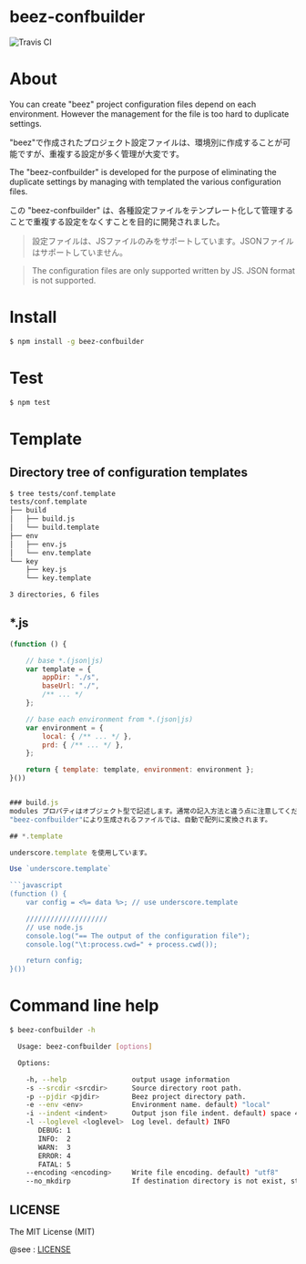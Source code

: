 beez-confbuilder
=================


![Travis CI](https://travis-ci.org/fkei/beez-confbuilder.png?branch=master)


# About

You can create "beez" project configuration files depend on each environment.
However the management for the file is too hard to duplicate settings.

"beez"で作成されたプロジェクト設定ファイルは、環境別に作成することが可能ですが、重複する設定が多く管理が大変です。



The "beez-confbuilder"  is developed for the purpose of eliminating the duplicate settings by managing with templated the various configuration files.


この "beez-confbuilder" は、各種設定ファイルをテンプレート化して管理することで重複する設定をなくすことを目的に開発されました。


> 設定ファイルは、JSファイルのみをサポートしています。JSONファイルはサポートしていません。


> The configuration files are only supported written by JS. JSON format is not supported.


# Install

```sh
$ npm install -g beez-confbuilder
```

# Test

```sh
$ npm test
```

# Template


## Directory tree of configuration templates

```sh
$ tree tests/conf.template
tests/conf.template
├── build
│   ├── build.js
│   └── build.template
├── env
│   ├── env.js
│   └── env.template
└── key
    ├── key.js
    └── key.template

3 directories, 6 files
```

## *.js

```javascript
(function () {

    // base *.(json|js)
    var template = {
        appDir: "./s",
        baseUrl: "./",
        /** ... */
    };

    // base each environment from *.(json|js)
    var environment = {
        local: { /** ... */ },
        prd: { /** ... */ },
    };

    return { template: template, environment: environment };
}())


### build.js
modules プロパティはオブジェクト型で記述します。通常の記入方法と違う点に注意してください。
"beez-confbuilder"により生成されるファイルでは、自動で配列に変換されます。

## *.template

underscore.template を使用しています。

Use `underscore.template`

```javascript
(function () {
    var config = <%= data %>; // use underscore.template

    ////////////////////
    // use node.js
    console.log("== The output of the configuration file");
    console.log("\t:process.cwd=" + process.cwd());

    return config;
}())
```

# Command line help

```sh
$ beez-confbuilder -h

  Usage: beez-confbuilder [options]

  Options:

    -h, --help                output usage information
    -s --srcdir <srcdir>      Source directory root path.
    -p --pjdir <pjdir>        Beez project directory path.
    -e --env <env>            Environment name. default) "local"
    -i --indent <indent>      Output json file indent. default) space 4
    -l --loglevel <loglevel>  Log level. default) INFO
       DEBUG: 1
       INFO:  2
       WARN:  3
       ERROR: 4
       FATAL: 5
    --encoding <encoding>     Write file encoding. default) "utf8"
    --no_mkdirp               If destination directory is not exist, stop to create new one. # 出力先のディレクトリがない場合は処理を停止
```

## LICENSE

The MIT License (MIT)

@see : [LICENSE](https://raw.github.com/fkei/beez-confbuilder/master/LICENSE)
